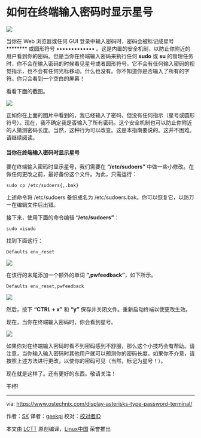 如何在终端输入密码时显示星号
======

![](https://www.ostechnix.com/wp-content/uploads/2018/01/Display-Asterisks-When-You-Type-Password-In-terminal-1-720x340.png)

当你在 Web 浏览器或任何 GUI 登录中输入密码时，密码会被标记成星号 ******** 或圆形符号 ••••••••••••• 。这是内置的安全机制，以防止你附近的用户看到你的密码。但是当你在终端输入密码来执行任何 **sudo** 或 **su** 的管理任务时，你不会在输入密码的时候看见星号或者圆形符号。它不会有任何输入密码的视觉指示，也不会有任何光标移动，什么也没有。你不知道你是否输入了所有的字符。你只会看到一个空白的屏幕！

看看下面的截图。

![][2]

正如你在上面的图片中看到的，我已经输入了密码，但没有任何指示（星号或圆形符号）。现在，我不确定我是否输入了所有密码。这个安全机制也可以防止你附近的人猜测密码长度。当然，这种行为可以改变。这是本指南要说的。这并不困难。请继续阅读。

#### 当你在终端输入密码时显示星号

要在终端输入密码时显示星号，我们需要在 **“/etc/sudoers”** 中做一些小修改。在做任何更改之前，最好备份这个文件。为此，只需运行：
```
sudo cp /etc/sudoers{,.bak}
```

上述命令将 /etc/sudoers 备份成名为 /etc/sudoers.bak。你可以恢复它，以防万一在编辑文件后出错。

接下来，使用下面的命令编辑 **“/etc/sudoers”**：
```
sudo visudo
```

找到下面这行：
```
Defaults env_reset
```

![][3]

在该行的末尾添加一个额外的单词 **“,pwfeedback”**，如下所示。
```
Defaults env_reset,pwfeedback
```

![][4]

然后，按下 **“CTRL + x”** 和 **“y”** 保存并关闭文件。重新启动终端以使更改生效。

现在，当你在终端输入密码时，你会看到星号。

![][5]

如果你对在终端输入密码时看不到密码感到不舒服，那么这个小技巧会有帮助。请注意，当你输入输入密码时其他用户就可以预测你的密码长度。如果你不介意，请按照上述方法进行更改，以使你的密码可见（当然，标记为星号！）。

现在就是这样了。还有更好的东西。敬请关注！

干杯!



--------------------------------------------------------------------------------

via: https://www.ostechnix.com/display-asterisks-type-password-terminal/

作者：[SK][a]
译者：[geekpi](https://github.com/geekpi)
校对：[校对者ID](https://github.com/校对者ID)

本文由 [LCTT](https://github.com/LCTT/TranslateProject) 原创编译，[Linux中国](https://linux.cn/) 荣誉推出

[a]:https://www.ostechnix.com/author/sk/
[2]:http://www.ostechnix.com/wp-content/uploads/2018/01/password-1.png ()
[3]:http://www.ostechnix.com/wp-content/uploads/2018/01/visudo-1.png ()
[4]:http://www.ostechnix.com/wp-content/uploads/2018/01/visudo-1-1.png ()
[5]:http://www.ostechnix.com/wp-content/uploads/2018/01/visudo-2.png ()
